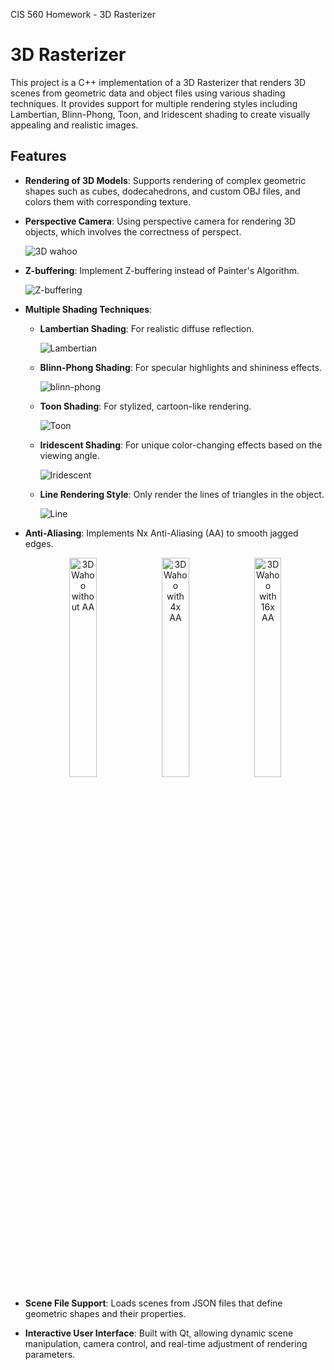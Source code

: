 CIS 560 Homework - 3D Rasterizer

# 3D Rasterizer

This project is a C++ implementation of a 3D Rasterizer that renders 3D scenes from geometric data and object files using various shading techniques. It provides support for multiple rendering styles including Lambertian, Blinn-Phong, Toon, and Iridescent shading to create visually appealing and realistic images.

## Features

- **Rendering of 3D Models**: Supports rendering of complex geometric shapes such as cubes, dodecahedrons, and custom OBJ files, and colors them with corresponding texture.
- **Perspective Camera**: Using perspective camera for rendering 3D objects, which involves the correctness of perspect.
  
  ![3D wahoo](3d_rasterizer_results/3D_wahoo%20(no%20Lambertian%20shading).bmp)
  
- **Z-buffering**: Implement Z-buffering instead of Painter's Algorithm.

  ![Z-buffering](3d_rasterizer_results/3D_twoTri.bmp)
 
- **Multiple Shading Techniques**:
  - **Lambertian Shading**: For realistic diffuse reflection.
    
    ![Lambertian](3d_rasterizer_results/3D_wahoo%20(with%20Lambertian%20shading).bmp)
  
  - **Blinn-Phong Shading**: For specular highlights and shininess effects.
      
    ![blinn-phong](3d_rasterizer_results/3D_wahoo%20(with%20Blinn-Phong%20shading).bmp)
  
  - **Toon Shading**: For stylized, cartoon-like rendering.

    ![Toon](3d_rasterizer_results/3D_wahoo%20(with%20Toon2%20shading).bmp)

  - **Iridescent Shading**: For unique color-changing effects based on the viewing angle.
 
    ![Iridescent](3d_rasterizer_results/3D_wahoo%20(with%20Iridescent%20shading).bmp)

  - **Line Rendering Style**: Only render the lines of triangles in the object.
 
    ![Line](3d_rasterizer_results/3D_wahoo%20(line%20render).bmp)

- **Anti-Aliasing**: Implements Nx Anti-Aliasing (AA) to smooth jagged edges.

  <p align="center">
    <img src="3d_rasterizer_results/3D_wahoo%20(no%20Lambertian%20shading).bmp" alt="3D Wahoo without AA" width="30%" />
    <img src="3d_rasterizer_results/3D_wahoo%20(4x%20AA).bmp" alt="3D Wahoo with 4x AA" width="30%" />
    <img src="3d_rasterizer_results/3D_wahoo%20(16x%20AA).bmp" alt="3D Wahoo with 16x AA" width="30%" />
  </p>

- **Scene File Support**: Loads scenes from JSON files that define geometric shapes and their properties.
- **Interactive User Interface**: Built with Qt, allowing dynamic scene manipulation, camera control, and real-time adjustment of rendering parameters.
